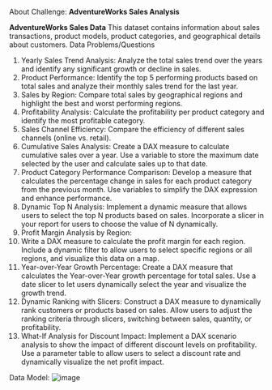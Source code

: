 About Challenge:
**AdventureWorks Sales Analysis**

**AdventureWorks Sales Data**
This dataset contains information about sales transactions, product models, product categories, and geographical details about customers.
Data Problems/Questions
1. Yearly Sales Trend Analysis: Analyze the total sales trend over the years and identify any significant growth or decline in sales.
2. Product Performance: Identify the top 5 performing products based on total sales and analyze their monthly sales trend for the last year.
3. Sales by Region: Compare total sales by geographical regions and highlight the best and worst performing regions.
4. Profitability Analysis: Calculate the profitability per product category and identify the most profitable category.
5. Sales Channel Efficiency: Compare the efficiency of different sales channels (online vs. retail).
6. Cumulative Sales Analysis:
Create a DAX measure to calculate cumulative sales over a year. Use a variable to store the maximum date selected by the user and calculate sales up to that date.
7. Product Category Performance Comparison:
Develop a measure that calculates the percentage change in sales for each product category from the previous month. Use variables to simplify the DAX expression and enhance performance.
8. Dynamic Top N Analysis:
Implement a dynamic measure that allows users to select the top N products based on sales. Incorporate a slicer in your report for users to choose the value of N dynamically.
9. Profit Margin Analysis by Region:
10. Write a DAX measure to calculate the profit margin for each region. Include a dynamic filter to allow users to select specific regions or all regions, and visualize this data on a map.
11. Year-over-Year Growth Percentage:
Create a DAX measure that calculates the Year-over-Year growth percentage for total sales. Use a date slicer to let users dynamically select the year and visualize the growth trend.
12. Dynamic Ranking with Slicers:
Construct a DAX measure to dynamically rank customers or products based on sales. Allow users to adjust the ranking criteria through slicers, switching between sales, quantity, or profitability.
13. What-If Analysis for Discount Impact:
Implement a DAX scenario analysis to show the impact of different discount levels on profitability. Use a parameter table to allow users to select a discount rate and dynamically visualize the net profit impact.

Data Model: 
![image](https://github.com/nupur711/AdventureWorkSales/assets/28728455/dd76e9a4-16ea-43dd-8c1b-4c616222be00)
